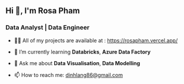 ## Hi 👋, I'm Rosa Pham
### Data Analyst | Data Engineer

- 👩‍💻 All of my projects are available at : https://rosapham.vercel.app/
  
- 🌱 I’m currently learning **Databricks**, **Azure Data Factory**
  
- 💬 Ask me about **Data Visualisation**, **Data Modelling**
  
- 📫 How to reach me: dinhlang86@gmail.com

